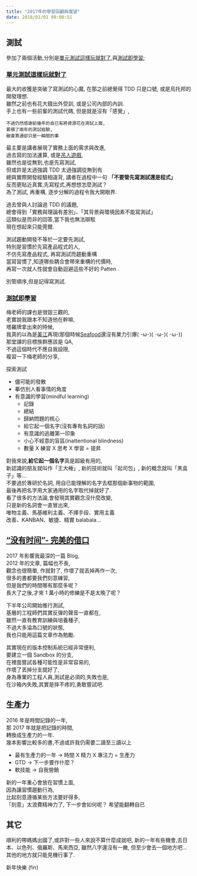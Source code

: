 ```yaml
---
title: "2017年的學習回顧與展望"
date: 2018/01/01 00:00:51
---
```


## 測試

參加了兩個活動,分別是[單元測試這樣玩就對了](https://blog.marsen.me/2017/04/23/unitestwriting/),與[測試即學習](https://blog.marsen.me/2017/05/19/testingislearning/);

### [單元測試這樣玩就對了](https://blog.marsen.me/2017/04/23/unitestwriting/)

最大的收獲是突破了寫測試的心魔, 在那之前總覺得 TDD 只是口號, 或是烏托邦的開發理想.  
雖然之前也有花大錢出外受訓, 或是公司內部的內訓.  
手上也有一些前輩的測試代碼, 但是就是沒有「感覺」,

```
不過仍然感謝前幾年的自已有將資源花在測試上面,
累積了兩年的測試經驗,
融會貫通卻只是一瞬間的事
```

最主要是講者展現了實務上面的需求與改進,  
過去寫的加法運算, 或是[吊人遊戲](https://zh.wikipedia.org/wiki/猜單詞遊戲),  
雖然也是從無到,也是先寫測試,  
但或許是太過強調 TDD 太過強調從無到有  
總與實際開發經驗相違背,
講者在過程中一句 **「不要管先寫測試還是程式」**  
反而更貼近真實,先寫程式,再想想怎麼測試？  
為了測試, 再重構, 逐步分解的過程令我大開眼界.

過去曾與人討論過 TDD 的議題,  
總會得到「實務與理論有差別」、「其背景與環境因素不能寫測試」  
這類似是而非的回答,當下我也無法辯駁  
現在想起來只能莞爾.

測試趨動開發不等於一定要先測試,  
特別是習慣於先寫產品程式的人,  
不仿先寫產品程式, 再寫測試而趨動重構  
當寫習慣了,知道哪些耦合會帶來重構的代價時,  
再寫一次就人性就會自動迴避這些不好的 Patten .

別管順序,但是記得寫測試.

### [測試即學習](https://blog.marsen.me/2017/05/19/testingislearning/)

梅老師的課也是很毀三觀的,  
老實說我跟本不知道他在幹嘛,  
塔羅牌拿出來的時候,  
我真的以為是[美江](https://zh.wikipedia.org/wiki/郭美江傳道爭議事件#%E5%BD%B1%E7%89%87%E4%BB%A5%E5%A4%96%E4%B9%8B%E5%BD%B1%E9%9F%BF)再現(那個時候[Seafood](https://goo.gl/zD51h3)還沒有業力引爆( ･ω･)( ･ω･)( ･ω･))  
那堂課的目標族群應該是 QA,  
不過這個時代不應自我設限,  
複習一下梅老師的分享,

探索測試

- 儘可能的發散
- 摹仿別人看事情的角度
- 有意識的學習(mindful learning)
  - 記錄
  - 總結
  - 歸納問題的核心
  - 給它起一個名字(沒有專有名詞的話)
  - 有意識的逃離第一印象
  - 小心不經意的盲區(inattentional blindness)
  - 數量 X 練習 X 思考 X 學習 = 提昇

對我來說,**給它起一個名字**真是超級有用的,  
新認識的朋友就叫作「王大棰」, 新的技術就叫「起司包」, 新的概念就叫「黑盒子」等...  
不要過於專研於名詞, 用自已能理解的名字去框那個新事物的範圍,  
最後再把名字用大家通用的名字取代掉就好了.  
看了很多的方法論,會發現其實觀念沒什麼改變,  
只是新的名詞會一直冒出來,  
唯物主義、馬基維利主義、不擇手段、實用主義  
改善、KANBAN、敏捷、精實 balabala...

## [“没有时间”- 完美的借口](http://www.danielteng.com/2012/09/25/no-time-to-learn-perfect-excuse/)

2017 年影響我最深的一篇 Blog,  
2012 年的文章, 篇幅也不長,  
觀念也很簡單, 作就對了, 作壞了就丟掉再作一次,  
很多的書都要我們刻意練習,  
但是我們的時間哪有那麼多呢？  
長大了之後,才來 1 萬小時的修練是不是太晚了呢？

下半年公司開始推行測試,  
基層的工程師們其實反彈的聲音一直都在,  
雖然一直有教育訓練與培養種子,  
不過大多淪為口號的狀態,  
我也只能用這篇文章作為勉勵.

其實現在的版本控制系統已經非常便利,  
要建立一個 Sandbox 的分支,  
在裡面嘗試各種可能性是非常容易的,  
作壞了丟掉分支就好了,  
身為專業的工程人員,測試是必須的,失敗也是,  
在沙箱內失敗,其實是摔不疼的,勇敢嘗試吧.

## 生產力

2016 年是時間記錄的一年,  
那 2017 年就是把記錄的時間,  
轉換成生產力的一年.  
幾本影響比較多的書,不過或許我仍需要二讀至三讀以上

- 最有生產力的一年 → 時間 X 精力 X 專注力 = 生產力
- GTD → 下一步要作什麼？
- 軟技能 → 自我營銷

新的一年重心會放在習慣上面,  
因為讓習慣趨動行為,  
比起刻意遵循某些方法要好得多,  
「刻意」太浪費精神力了,
下一步會如何呢？
希望能翻轉自已

## 其它

順利的帶媽媽出國了,或許對一些人來說不算什麼成就吧,
新的一年有些機會,去日本、以色列、俄羅斯、馬來西亞,
雖然八字還沒有一撇, 但至少會去一個地方吧...
其他的地方就只能見機行事了.

新年快樂
(fin)
